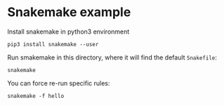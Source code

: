 # Snakemake example

Install snakemake in python3 environment
```
pip3 install snakemake --user
```

Run smakemake in this directory, where it will find the default
`Snakefile`:
```
snakemake
```

You can force re-run specific rules:
```
snakemake -f hello
```
